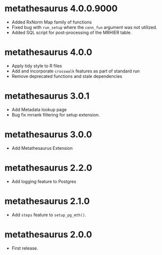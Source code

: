 # metathesaurus 4.0.0.9000   

* Added RxNorm Map family of functions  
* Fixed bug with `run_setup` where the `conn_fun` argument 
was not utilized.  
* Added SQL script for post-processing of the MRHIER 
table. 

# metathesaurus 4.0.0  

* Apply tidy style to R files  
* Add and incorporate `crosswalk` features 
as part of standard run   
* Remove deprecated functions and stale dependencies  


# metathesaurus 3.0.1  

* Add Metadata lookup page    
* Bug fix mrrank filtering for setup extension.  


# metathesaurus 3.0.0  

* Add Metathesaurus Extension  


# metathesaurus 2.2.0  

* Add logging feature to Postgres  

# metathesaurus 2.1.0  

* Add `steps` feature to `setup_pg_mth()`.  

# metathesaurus 2.0.0

* First release.  
